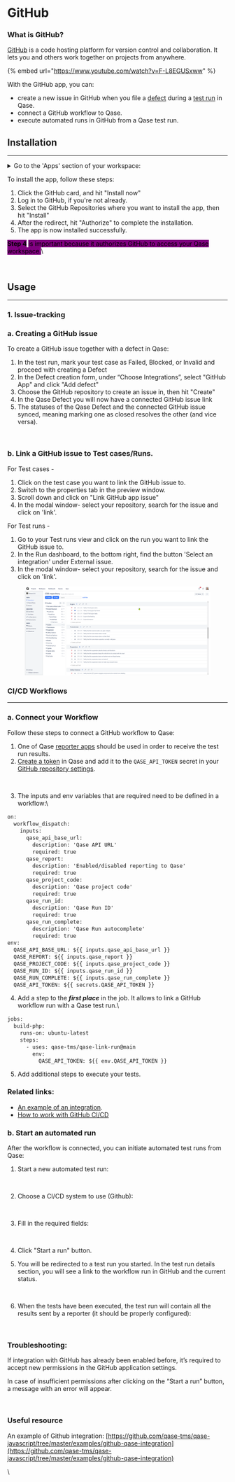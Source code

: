 # GitHub

### What is GitHub?

[GitHub](https://github.com/) is a code hosting platform for version control and collaboration. It lets you and others work together on projects from anywhere.

{% embed url="https://www.youtube.com/watch?v=F-L8EGUSxww" %}

With the GitHub app, you can:

* create a new issue in GitHub when you file a [defect](https://docs.qase.io/general/get-started-with-the-qase-platform/defects) during a [test run](https://docs.qase.io/general/get-started-with-the-qase-platform/create-a-test-run-1) in Qase.
* connect a GitHub workflow to Qase.
* execute automated runs in GitHub from a Qase test run.

## Installation <a href="#h_638b057e77" id="h_638b057e77"></a>

***

<details>

<summary>Go to the 'Apps' section of your workspace:</summary>

[![](https://qase.intercom-attachments-7.com/i/o/597262858/6345d95eecf41310e09a89ff/lqgVeB1yc\_MKiXnQqLagQpFsW9u3hnirPVlcw4vZrjBqx38lYIGVO8RicQgSEePUPN81FjSJy\_Qa9hr7oaBdmz8i1mrkA6BBLsh4Lp2Fj0I4sKUuBlm9MkaKN8EBjg\_kBRoKmhceZrzsukuIs674Y9Oyr1jWdRbDVIs5hCczTLi-LzhMvNME0dfZGA)](https://qase.intercom-attachments-7.com/i/o/597262858/6345d95eecf41310e09a89ff/lqgVeB1yc\_MKiXnQqLagQpFsW9u3hnirPVlcw4vZrjBqx38lYIGVO8RicQgSEePUPN81FjSJy\_Qa9hr7oaBdmz8i1mrkA6BBLsh4Lp2Fj0I4sKUuBlm9MkaKN8EBjg\_kBRoKmhceZrzsukuIs674Y9Oyr1jWdRbDVIs5hCczTLi-LzhMvNME0dfZGA)

</details>

To install the app, follow these steps:

1. Click the GitHub card, and hit "Install now"
2. Log in to GitHub, if you're not already.
3. Select the GitHub Repositories where you want to install the app, then hit "Install"
4. After the redirect, hit "Authorize" to complete the installation.
5. The app is now installed successfully.

<mark style="background-color:purple;">**Step 4**</mark> <mark style="background-color:purple;"></mark><mark style="background-color:purple;">is important because it authorizes GitHub to access your Qase workspace.</mark>\


<figure><img src="https://qase.intercom-attachments-7.com/i/o/597262963/9b1ce15067dd9bbe2dd944b5/fK0dSgk8x9jmI34J847RbL1CmbB2eZa0XI3VGOBQfzLgch1_WI5FVMYU0WbwFArW9Ay-rh1eF26wNnS73NUzUBV8MR4zh9Uv8oBX9uawXe9sPnBqpQ_VXXKbsecmlRQcoBaR9yIAVUXg8F0wpArxnGmiPU_vUbt4tthNdhTMPHwnaeXi6UmwkbHWpw" alt=""><figcaption></figcaption></figure>

## Usage <a href="#h_7b2567480e" id="h_7b2567480e"></a>

***

### 1. Issue-tracking <a href="#h_db20e6b636" id="h_db20e6b636"></a>

### a. Creating a GitHub issue <a href="#h_1278f6a768" id="h_1278f6a768"></a>

To create a GitHub issue together with a defect in Qase:

1. In the test run, mark your test case as Failed, Blocked, or Invalid and proceed with creating a Defect
2. In the Defect creation form, under “Choose Integrations”, select "GitHub App" and click "Add defect"
3. Choose the GitHub repository to create an issue in, then hit "Create"
4. In the Qase Defect you will now have a connected GitHub issue link
5. The statuses of the Qase Defect and the connected GitHub issue synced, meaning marking one as closed resolves the other (and vice versa).

<figure><img src="https://qase.intercom-attachments-7.com/i/o/597263092/e11f0e507d8f9c15a8281cc8/O-FM2DmK-TDZ3HPQrOY7st8Iiw-hmVZXOeJfVPYOCsxKxWxNX9W1lKeYQnadDirByfuPJpEhL9XzELIsw1Wfd98y4Xe0dlao9fWj1I_YqSzTuygg78RX9_Upg-jv9hYbPeD_Z1VQcOG6dxj0inePKsET37J9bwssofpv3gv_RrlmgmSyID20YT_CfA" alt=""><figcaption></figcaption></figure>

### b. Link a GitHub issue to Test cases/Runs. <a href="#h_4711086d55" id="h_4711086d55"></a>

For Test cases -

1. Click on the test case you want to link the GitHub issue to.
2. Switch to the properties tab in the preview window.
3. Scroll down and click on "Link GitHub app issue"
4. In the modal window- select your repository, search for the issue and click on 'link'.

For Test runs -

1. Go to your Test runs view and click on the run you want to link the GitHub issue to.
2. In the Run dashboard, to the bottom right, find the button 'Select an integration' under External issue.
3. In the modal window- select your repository, search for the issue and click on 'link'.

<figure><img src="../../.gitbook/assets/gh3.gif" alt=""><figcaption></figcaption></figure>

### **CI/CD Workflows**

***

### a. Connect your Workflow <a href="#h_4ddff38ee0" id="h_4ddff38ee0"></a>

Follow these steps to connect a GitHub workflow to Qase:

1. One of Qase [reporter apps](https://help.qase.io/en/collections/3564516-apps#reporters) should be used in order to receive the test run results.
2. [Create a token](https://help.qase.io/en/collections/3564516-apps#reporters) in Qase and add it to the `QASE_API_TOKEN` secret in your [GitHub repository settings](https://docs.github.com/en/actions/security-guides/encrypted-secrets#creating-encrypted-secrets-for-a-repository).



<figure><img src="https://downloads.intercomcdn.com/i/o/686415821/6a017b8cffd368b175928f12/Untitled+(1).png" alt=""><figcaption></figcaption></figure>

3. The inputs and env variables that are required need to be defined in a workflow:\


```
on:
  workflow_dispatch:
    inputs:
      qase_api_base_url:
        description: 'Qase API URL'
        required: true
      qase_report:
        description: 'Enabled/disabled reporting to Qase'
        required: true
      qase_project_code:
        description: 'Qase project code'
        required: true
      qase_run_id:
        description: 'Qase Run ID'
        required: true
      qase_run_complete:
        description: 'Qase Run autocomplete'
        required: true
env:
  QASE_API_BASE_URL: ${{ inputs.qase_api_base_url }}
  QASE_REPORT: ${{ inputs.qase_report }}
  QASE_PROJECT_CODE: ${{ inputs.qase_project_code }}
  QASE_RUN_ID: ${{ inputs.qase_run_id }}
  QASE_RUN_COMPLETE: ${{ inputs.qase_run_complete }}
  QASE_API_TOKEN: ${{ secrets.QASE_API_TOKEN }}
```

4. Add a step to the _**first place**_ in the job. It allows to link a GitHub workflow run with a Qase test run.\


```
jobs:
  build-php:
    runs-on: ubuntu-latest
    steps:
      - uses: qase-tms/qase-link-run@main
        env:
          QASE_API_TOKEN: ${{ env.QASE_API_TOKEN }}
```

5. Add additional steps to execute your tests.

### Related links: <a href="#h_fa83966911" id="h_fa83966911"></a>

* [An example of an integration](https://github.com/qase-tms/qase-javascript/tree/master/examples/github-qase-integration).
* [How to work with GitHub CI/CD](https://www.notion.so/How-to-work-with-GitHub-CI-CD-53c2587bc9774560b647e12c72b25bd2?pvs=21)

### b. Start an automated run <a href="#h_243d154c96" id="h_243d154c96"></a>

After the workflow is connected, you can initiate automated test runs from Qase:

1.  Start a new automated test run:



    <figure><img src="https://downloads.intercomcdn.com/i/o/686417783/f1ed2ade17bda74fdd94e8ce/Untitled+(2).png" alt=""><figcaption></figcaption></figure>
2.  Choose a CI/CD system to use (Github):



    <figure><img src="https://downloads.intercomcdn.com/i/o/686418072/1882d85fa68a2a67509062f8/Untitled+(3).png" alt=""><figcaption></figcaption></figure>
3.  Fill in the required fields:



    <figure><img src="https://downloads.intercomcdn.com/i/o/686418234/87e54a03cc218ea37b7bfecf/Untitled+(4).png" alt=""><figcaption></figcaption></figure>
4. Click "Start a run" button.
5.  You will be redirected to a test run you started. In the test run details section, you will see a link to the workflow run in GitHub and the current status.



    <figure><img src="https://downloads.intercomcdn.com/i/o/686418577/a39c6e87fbe8a37c7f10e383/Untitled+(5).png" alt=""><figcaption></figcaption></figure>
6.  When the tests have been executed, the test run will contain all the results sent by a reporter (it should be properly configured):



    <figure><img src="https://downloads.intercomcdn.com/i/o/686418932/9c8fe859543d42e402f4b44d/Untitled+(6).png" alt=""><figcaption></figcaption></figure>

### Troubleshooting: <a href="#h_d58df6962e" id="h_d58df6962e"></a>

If integration with GitHub has already been enabled before, it’s required to accept new permissions in the GitHub application settings.

In case of insufficient permissions after clicking on the “Start a run” button, a message with an error will appear.

<figure><img src="https://downloads.intercomcdn.com/i/o/686421060/896eaedb391fe7e3c4a673b4/Untitled+(7).png" alt=""><figcaption></figcaption></figure>

### Useful resource <a href="#h_cdd81132bc" id="h_cdd81132bc"></a>

An example of Github integration: [https://github.com/qase-tms/qase-javascript/tree/master/examples/github-qase-integration](https://github.com/qase-tms/qase-javascript/tree/master/examples/github-qase-integration)

\
